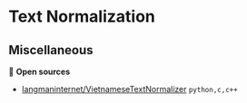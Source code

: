 # Text Normalization

## Miscellaneous

:file_folder: **Open sources**

* [langmaninternet/VietnameseTextNormalizer](https://github.com/langmaninternet/VietnameseTextNormalizer) `python,c,c++`